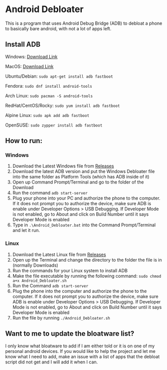 # Android Debloater

This is a program that uses Android Debug Bridge (ADB) to debloat a phone to basically bare android, with not a lot of apps left.

## Install ADB

Windows: [Download Link](https://dl.google.com/android/repository/platform-tools-latest-windows.zip)

MacOS: [Download Link](https://dl.google.com/android/repository/platform-tools-latest-darwin.zip)

Ubuntu/Debian:
```sudo apt-get install adb fastboot```

Fendora:
```sudo dnf install android-tools```

Arch Linux:
```sudo pacman -S android-tools```

RedHat/CentOS/Rocky:
```sudo yum install adb fastboot```

Alpine Linux:
```sudo apk add adb fastboot```

OpenSUSE:
```sudo zypper install adb fastboot```

## How to run:

### Windows

1. Download the Latest Windows file from [Releases](https://github.com/W1ldAustin/android-debloater/releases)
2. Download the latest ADB version and put the Windows Debloater file into the same folder as Platform Tools (which has ADB inside of it)
3. Open up Command Prompt/Terminal and go to the folder of the Download
4. Run the command ```adb start-server```
5. Plug your phone into your PC and authorize the phone to the computer. If it does not prompt you to authorize the device, make sure ADB is enable under Developer Options > USB Debugging. If Developer Mode is not enabled, go to About and click on Build Number until it says Developer Mode is enabled
6. Type in ```.\Android_Debloater.bat``` into the Command Prompt/Terminal and let it run.

### Linux
1. Download the Latest Linux file from [Releases](https://github.com/W1ldAustin/android-debloater/releases)
2. Open up the Terminal and change the directory to the folder the file is in (normally Downloads)
3. Run the commands for your Linux system to install ADB
4. Make the file executable by running the following command: ```sudo chmod a+x Android_Debloater.sh```
5. Run the Command ```adb start-server```
6. Plug the phone into the computer and authorize the phone to the computer. If it does not prompt you to authorize the device, make sure ADB is enable under Developer Options > USB Debugging. If Developer Mode is not enabled, go to About and click on Build Number until it says Developer Mode is enabled
7. Run the file by running ```./Android_Debloater.sh```

## Want to me to update the bloatware list?
I only know what bloatware to add if I am either told or it is on one of my personal android devices. If you would like to help the project and let me know what I need to add, make an issue with a list of apps that the debloat script did not get and I will add it when I can.
